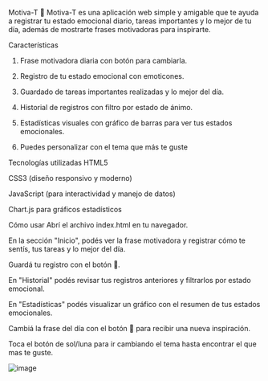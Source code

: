 Motiva-T 💫
Motiva-T es una aplicación web simple y amigable que te ayuda a registrar tu estado emocional diario, tareas importantes y lo mejor de tu día, además de mostrarte frases motivadoras para inspirarte.

Características
1. Frase motivadora diaria con botón para cambiarla.

2. Registro de tu estado emocional con emoticones.

3. Guardado de tareas importantes realizadas y lo mejor del día.

4. Historial de registros con filtro por estado de ánimo.

5. Estadísticas visuales con gráfico de barras para ver tus estados emocionales.

6. Puedes personalizar con el tema que más te guste

Tecnologías utilizadas
HTML5

CSS3 (diseño responsivo y moderno)

JavaScript (para interactividad y manejo de datos)

Chart.js para gráficos estadísticos

Cómo usar
Abrí el archivo index.html en tu navegador.

En la sección "Inicio", podés ver la frase motivadora y registrar cómo te sentís, tus tareas y lo mejor del día.

Guardá tu registro con el botón 💾.

En "Historial" podés revisar tus registros anteriores y filtrarlos por estado emocional.

En "Estadísticas" podés visualizar un gráfico con el resumen de tus estados emocionales.

Cambiá la frase del día con el botón 🔄 para recibir una nueva inspiración.

Toca el botón de sol/luna para ir cambiando el tema hasta encontrar el que mas te guste.

![image](https://github.com/user-attachments/assets/e68b4e1b-43af-41b4-90c9-996a7e774441)
